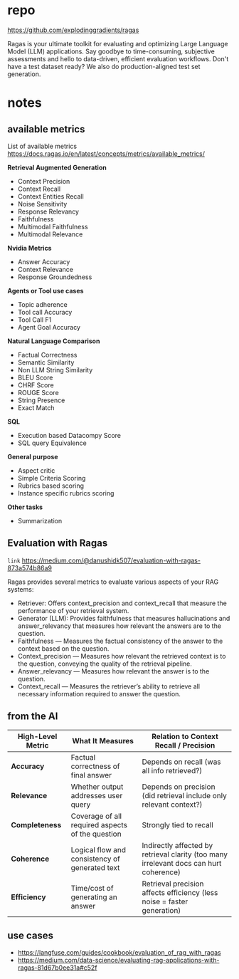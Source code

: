 # repo
https://github.com/explodinggradients/ragas

Ragas is your ultimate toolkit for evaluating and optimizing Large Language Model (LLM) applications. Say goodbye to time-consuming, subjective assessments and hello to data-driven, efficient evaluation workflows. Don't have a test dataset ready? We also do production-aligned test set generation.


# notes
## available metrics
List of available metrics
https://docs.ragas.io/en/latest/concepts/metrics/available_metrics/

**Retrieval Augmented Generation**

* Context Precision
* Context Recall
* Context Entities Recall
* Noise Sensitivity
* Response Relevancy
* Faithfulness
* Multimodal Faithfulness
* Multimodal Relevance

**Nvidia Metrics**

* Answer Accuracy
* Context Relevance
* Response Groundedness

**Agents or Tool use cases**

* Topic adherence
* Tool call Accuracy
* Tool Call F1
* Agent Goal Accuracy

**Natural Language Comparison**

* Factual Correctness
* Semantic Similarity
* Non LLM String Similarity
* BLEU Score
* CHRF Score
* ROUGE Score
* String Presence
* Exact Match

**SQL**

* Execution based Datacompy Score
* SQL query Equivalence

**General purpose**

* Aspect critic
* Simple Criteria Scoring
* Rubrics based scoring
* Instance specific rubrics scoring

**Other tasks**

* Summarization


## Evaluation with Ragas
`link` https://medium.com/@danushidk507/evaluation-with-ragas-873a574b86a9

Ragas provides several metrics to evaluate various aspects of your RAG systems:

- Retriever: Offers context_precision and context_recall that measure the performance of your retrieval system.
- Generator (LLM): Provides faithfulness that measures hallucinations and answer_relevancy that measures how relevant the answers are to the question.
- Faithfulness — Measures the factual consistency of the answer to the context based on the question.
- Context_precision — Measures how relevant the retrieved context is to the question, conveying the quality of the retrieval pipeline.
- Answer_relevancy — Measures how relevant the answer is to the question.
- Context_recall — Measures the retriever’s ability to retrieve all necessary information required to answer the question.

## from the AI

| High-Level Metric | What It Measures                                 | Relation to Context Recall / Precision                                                 |
| ----------------- | ------------------------------------------------ | -------------------------------------------------------------------------------------- |
| **Accuracy**      | Factual correctness of final answer              | Depends on recall (was all info retrieved?)                                            |
| **Relevance**     | Whether output addresses user query              | Depends on precision (did retrieval include only relevant context?)                    |
| **Completeness**  | Coverage of all required aspects of the question | Strongly tied to recall                                                                |
| **Coherence**     | Logical flow and consistency of generated text   | Indirectly affected by retrieval clarity (too many irrelevant docs can hurt coherence) |
| **Efficiency**    | Time/cost of generating an answer                | Retrieval precision affects efficiency (less noise = faster generation)                |

## use cases
- https://langfuse.com/guides/cookbook/evaluation_of_rag_with_ragas
- https://medium.com/data-science/evaluating-rag-applications-with-ragas-81d67b0ee31a#c52f
